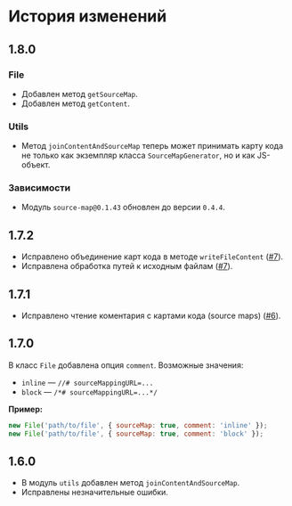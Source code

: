 История изменений
=================

1.8.0
-----

### File

* Добавлен метод `getSourceMap`.
* Добавлен метод `getContent`.

### Utils

* Метод `joinContentAndSourceMap` теперь может принимать карту кода не только как экземпляр класса `SourceMapGenerator`, но и как JS-объект.

### Зависимости

* Модуль `source-map@0.1.43` обновлен до версии `0.4.4`.

1.7.2
-----

* Исправлено объединение карт кода в методе `writeFileContent` ([#7]).
* Исправлена обработка путей к исходным файлам ([#7]).

1.7.1
-----

* Исправлено чтение коментария с картами кода (source maps) ([#6]).

1.7.0
-----

В класс `File` добавлена опция `comment`. Возможные значения:

* `inline` — `//# sourceMappingURL=...`
* `block` — `/*# sourceMappingURL=...*/`

**Пример:**

```js
new File('path/to/file', { sourceMap: true, comment: 'inline' });
new File('path/to/file', { sourceMap: true, comment: 'block' });
```

1.6.0
-----

* В модуль `utils` добавлен метод `joinContentAndSourceMap`.
* Исправлены незначительные ошибки.

[#7]: https://github.com/enb-make/enb-source-map/pull/7
[#6]: https://github.com/enb-make/enb-source-map/pull/6
